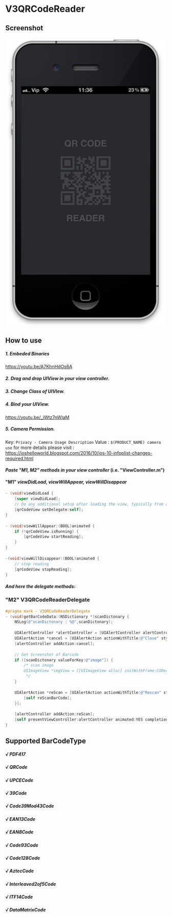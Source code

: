 V3QRCodeReader
===========
## Screenshot
[![ScreenShot](https://github.com/VivekVithlani/QRCodeReader/blob/master/Screenshot.png)](https://youtu.be/HEnNMDQ58HU)

## How to use
##### 1. Embeded Binaries
https://youtu.be/A7KhnHdOs6A

##### 2. Drag and drop UIView in your view controller.
##### 3. Change Class of UIVIew.
##### 4. Bind your UIView.
https://youtu.be/_iWtz7nWIaM

##### 5. Camera Permission.
Key: `Privacy - Camera Usage Description`
Value : `$(PRODUCT_NAME) camera use`
for more details please visit : https://ioshelloworld.blogspot.com/2016/10/ios-10-infoplist-changes-required.html



#### *Paste "M1, M2" methods in your view controller* (i.e. "ViewController.m")

#### "M1" *viewDidLoad, viewWillAppear, viewWillDisappear*
```objective-c
- (void)viewDidLoad {
    [super viewDidLoad];
    // Do any additional setup after loading the view, typically from a nib.
    [qrCodeView setDelegate:self];
}

- (void)viewWillAppear:(BOOL)animated {
    if (!qrCodeView.isRunning) {
        [qrCodeView startReading];
    }
}

-(void)viewWillDisappear:(BOOL)animated {
    // stop reading
    [qrCodeView stopReading];
}
```

##### And here the delegate methods:
### "M2" V3QRCodeReaderDelegate
```objective-c
#pragma mark - V3QRCodeReaderDelegate
- (void)getBarCodeData:(NSDictionary *)scanDictonary {
    NSLog(@"scanDictonary : %@",scanDictonary);
    
    UIAlertController *alertController = [UIAlertController alertControllerWithTitle:[scanDictonary valueForKey:@"barCodeType"] message:[scanDictonary valueForKey:@"barCodeValue"] preferredStyle:UIAlertControllerStyleAlert];
    UIAlertAction *cancel = [UIAlertAction actionWithTitle:@"Close" style:UIAlertActionStyleDefault handler:nil];
    [alertController addAction:cancel];

    // Get Screenshot of Barcode
    if ([scanDictonary valueForKey:@"image"]) {
        /* scan image
        UIImageView *imgView = [[UIImageView alloc] initWithFrame:CGRectMake(0, 0, 200, 100)];
         */
    }
    
    UIAlertAction *reScan = [UIAlertAction actionWithTitle:@"Rescan" style:UIAlertActionStyleDefault handler:^(UIAlertAction * _Nonnull action) {
        [self reScanBarCode];
    }];
    
    [alertController addAction:reScan];
    [self presentViewController:alertController animated:YES completion:nil];
}
```

## Supported BarCodeType
##### √ PDF417
##### √ QRCode
##### √ UPCECode
##### √ 39Code
##### √ Code39Mod43Code
##### √ EAN13Code
##### √ EAN8Code
##### √ Code93Code
##### √ Code128Code
##### √ AztecCode
##### √ Interleaved2of5Code
##### √ ITF14Code
##### √ DataMatrixCode

 
